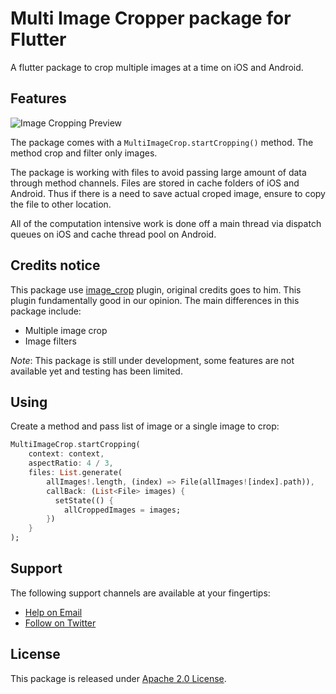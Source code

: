 # Multi Image Cropper package for Flutter

A flutter package to crop multiple images at a time on iOS and Android.

## Features

![Image Cropping Preview](assets/gif.gif)

The package comes with a `MultiImageCrop.startCropping()` method. The method crop and filter only images.

The package is working with files to avoid passing large amount of data through method channels.
Files are stored in cache folders of iOS and Android. Thus if there is a need to save actual croped image,
ensure to copy the file to other location.

All of the computation intensive work is done off a main thread via dispatch queues on iOS and cache thread pool on Android.

## Credits notice

This package use [image_crop](https://pub.dartlang.org/packages/image_crop) plugin,
original credits goes to him. This plugin fundamentally good in our opinion. The main differences in this package include:

- Multiple image crop
- Image filters

*Note*: This package is still under development, some features are not available yet and testing has been limited.

## Using
Create a method and pass list of image or a single image to crop:
```dart
MultiImageCrop.startCropping(
    context: context,
    aspectRatio: 4 / 3,
    files: List.generate(
        allImages!.length, (index) => File(allImages![index].path)),
        callBack: (List<File> images) {
          setState(() {
            allCroppedImages = images;
        })
    }
);
```

## Support

The following support channels are available at your fingertips:

- [Help on Email](mailto:tejbhansahu0.ts@gmail.com)
- [Follow on Twitter](https://twitter.com/imTej_Sahu)

## License

This package is released under [Apache 2.0 License](LICENSE).
